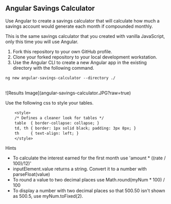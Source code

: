 ##  Angular Savings Calculator
Use Angular to create a savings calculator that will calculate how much a savings account would generate each month if compounded monthly.

This is the same savings calculator that you created with vanilla JavaScript, only this time you will use Angular.

1. Fork this repository to your own GitHub profile.
2. Clone your forked repository to your local development workstation.
3. Use the Angular CLI to create a new Angular app in the existing directory with the following command.
```
ng new angular-savings-calculator --directory ./
```
<br>
![Results Image](angular-savings-calculator.JPG?raw=true)


  Use the following css to style your tables.
```
    <style>
    /* Defines a cleaner look for tables */
    table  { border-collapse: collapse; }
    td, th { border: 1px solid black; padding: 3px 8px; }
    th     { text-align: left; }
    </style>
```

Hints
* To calculate the interest earned for the first month use 'amount * ((rate / 100)/12)'
* inputElement.value returns a string. Convert it to a number with parseFloat(value)
* To round a value to two decimal places use Math.round(myNum * 100) / 100
* To display a number with two decimal places so that 500.50 isn't shown as 500.5, use myNum.toFixed(2).
